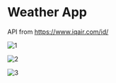 # Weather App

API from https://www.iqair.com/id/

![1](https://user-images.githubusercontent.com/54944887/102871855-8814f480-4471-11eb-8a9e-ec026eb73c19.png)

![2](https://user-images.githubusercontent.com/54944887/102871861-89deb800-4471-11eb-8691-e6b928335fba.png)

![3](https://user-images.githubusercontent.com/54944887/102871866-8b0fe500-4471-11eb-92a0-ea0d29263c2f.png)

